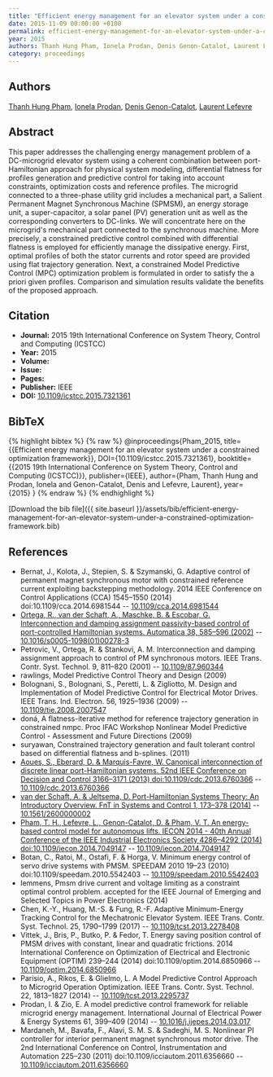 ```yaml
---
title: "Efficient energy management for an elevator system under a constrained optimization framework"
date: 2015-11-09 00:00:00 +0100
permalink: efficient-energy-management-for-an-elevator-system-under-a-constrained-optimization-framework
year: 2015
authors: Thanh Hung Pham, Ionela Prodan, Denis Genon-Catalot, Laurent Lefevre
category: proceedings
---
```

 
## Authors
[Thanh Hung Pham](authors/thanh-hung-pham), [Ionela Prodan](authors/ionela-prodan), [Denis Genon-Catalot](authors/denis-genon-catalot), [Laurent Lefevre](authors/laurent-lefevre)
 
## Abstract
This paper addresses the challenging energy management problem of a DC-microgrid elevator system using a coherent combination between port-Hamiltonian approach for physical system modeling, differential flatness for profiles generation and predictive control for taking into account constraints, optimization costs and reference profiles. The microgrid connected to a three-phase utility grid includes a mechanical part, a Salient Permanent Magnet Synchronous Machine (SPMSM), an energy storage unit, a super-capacitor, a solar panel (PV) generation unit as well as the corresponding converters to DC-links. We will concentrate here on the microgrid's mechanical part connected to the synchronous machine. More precisely, a constrained predictive control combined with differential flatness is employed for efficiently manage the dissipative energy. First, optimal profiles of both the stator currents and rotor speed are provided using flat trajectory generation. Next, a constrained Model Predictive Control (MPC) optimization problem is formulated in order to satisfy the a priori given profiles. Comparison and simulation results validate the benefits of the proposed approach.
 
## Citation
- **Journal:** 2015 19th International Conference on System Theory, Control and Computing (ICSTCC)
- **Year:** 2015
- **Volume:** 
- **Issue:** 
- **Pages:** 
- **Publisher:** IEEE
- **DOI:** [10.1109/icstcc.2015.7321361](https://doi.org/10.1109/icstcc.2015.7321361)
 
## BibTeX
{% highlight bibtex %}
{% raw %}
@inproceedings{Pham_2015,
  title={{Efficient energy management for an elevator system under a constrained optimization framework}},
  DOI={10.1109/icstcc.2015.7321361},
  booktitle={{2015 19th International Conference on System Theory, Control and Computing (ICSTCC)}},
  publisher={IEEE},
  author={Pham, Thanh Hung and Prodan, Ionela and Genon-Catalot, Denis and Lefevre, Laurent},
  year={2015}
}
{% endraw %}
{% endhighlight %}
 
[Download the bib file]({{ site.baseurl }}/assets/bib/efficient-energy-management-for-an-elevator-system-under-a-constrained-optimization-framework.bib)
 
## References
- Bernat, J., Kolota, J., Stepien, S. & Szymanski, G. Adaptive control of permanent magnet synchronous motor with constrained reference current exploiting backstepping methodology. 2014 IEEE Conference on Control Applications (CCA) 1545–1550 (2014) doi:10.1109/cca.2014.6981544 -- [10.1109/cca.2014.6981544](https://doi.org/10.1109/cca.2014.6981544)
- [Ortega, R., van der Schaft, A., Maschke, B. & Escobar, G. Interconnection and damping assignment passivity-based control of port-controlled Hamiltonian systems. Automatica 38, 585–596 (2002)](interconnection-and-damping-assignment-passivity-based-control-of-port-controlled-hamiltonian-systems) -- [10.1016/s0005-1098(01)00278-3](https://doi.org/10.1016/s0005-1098(01)00278-3)
- Petrovic, V., Ortega, R. & Stankovi, A. M. Interconnection and damping assignment approach to control of PM synchronous motors. IEEE Trans. Contr. Syst. Technol. 9, 811–820 (2001) -- [10.1109/87.960344](https://doi.org/10.1109/87.960344)
- rawlings, Model Predictive Control Theory and Design (2009)
- Bolognani, S., Bolognani, S., Peretti, L. & Zigliotto, M. Design and Implementation of Model Predictive Control for Electrical Motor Drives. IEEE Trans. Ind. Electron. 56, 1925–1936 (2009) -- [10.1109/tie.2008.2007547](https://doi.org/10.1109/tie.2008.2007547)
- doná, A flatness-iterative method for reference trajectory generation in constrained nmpc. Proc IFAC Workshop Nonlinear Model Predictive Control - Assessment and Future Directions (2009)
- suryawan, Constrained trajectory generation and fault tolerant control based on differential flatness and b-splines. (2011)
- [Aoues, S., Eberard, D. & Marquis-Favre, W. Canonical interconnection of discrete linear port-Hamiltonian systems. 52nd IEEE Conference on Decision and Control 3166–3171 (2013) doi:10.1109/cdc.2013.6760366](canonical-interconnection-of-discrete-linear-port-hamiltonian-systems) -- [10.1109/cdc.2013.6760366](https://doi.org/10.1109/cdc.2013.6760366)
- [van der Schaft, A. & Jeltsema, D. Port-Hamiltonian Systems Theory: An Introductory Overview. FnT in Systems and Control 1, 173–378 (2014)](port-hamiltonian-systems-theory-an-introductory-overview) -- [10.1561/2600000002](https://doi.org/10.1561/2600000002)
- [Pham, T. H., Lefevre, L., Genon-Catalot, D. & Pham, V. T. An energy-based control model for autonomous lifts. IECON 2014 - 40th Annual Conference of the IEEE Industrial Electronics Society 4286–4292 (2014) doi:10.1109/iecon.2014.7049147](an-energy-based-control-model-for-autonomous-lifts) -- [10.1109/iecon.2014.7049147](https://doi.org/10.1109/iecon.2014.7049147)
- Botan, C., Ratoi, M., Ostafi, F. & Horga, V. Minimum energy control of servo drive systems with PMSM. SPEEDAM 2010 19–23 (2010) doi:10.1109/speedam.2010.5542403 -- [10.1109/speedam.2010.5542403](https://doi.org/10.1109/speedam.2010.5542403)
- lemmens, Pmsm drive current and voltage limiting as a constraint optimal control problem. accepted for the IEEE Journal of Emerging and Selected Topics in Power Electronics (2014)
- Chen, K.-Y., Huang, M.-S. & Fung, R.-F. Adaptive Minimum-Energy Tracking Control for the Mechatronic Elevator System. IEEE Trans. Contr. Syst. Technol. 25, 1790–1799 (2017) -- [10.1109/tcst.2013.2278408](https://doi.org/10.1109/tcst.2013.2278408)
- Vittek, J., Bris, P., Butko, P. & Fedor, T. Energy saving position control of PMSM drives with constant, linear and quadratic frictions. 2014 International Conference on Optimization of Electrical and Electronic Equipment (OPTIM) 239–244 (2014) doi:10.1109/optim.2014.6850966 -- [10.1109/optim.2014.6850966](https://doi.org/10.1109/optim.2014.6850966)
- Parisio, A., Rikos, E. & Glielmo, L. A Model Predictive Control Approach to Microgrid Operation Optimization. IEEE Trans. Contr. Syst. Technol. 22, 1813–1827 (2014) -- [10.1109/tcst.2013.2295737](https://doi.org/10.1109/tcst.2013.2295737)
- Prodan, I. & Zio, E. A model predictive control framework for reliable microgrid energy management. International Journal of Electrical Power &amp; Energy Systems 61, 399–409 (2014) -- [10.1016/j.ijepes.2014.03.017](https://doi.org/10.1016/j.ijepes.2014.03.017)
- Mardaneh, M., Bavafa, F., Alavi, S. M. S. & Sadeghi, M. S. Nonlinear PI controller for interior permanent magnet synchronous motor drive. The 2nd International Conference on Control, Instrumentation and Automation 225–230 (2011) doi:10.1109/icciautom.2011.6356660 -- [10.1109/icciautom.2011.6356660](https://doi.org/10.1109/icciautom.2011.6356660)

